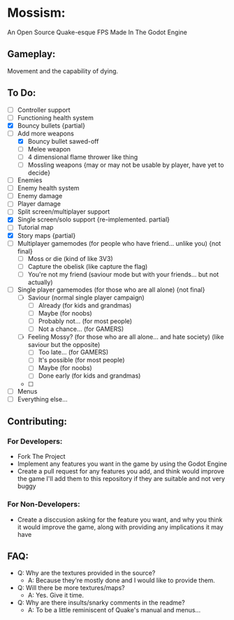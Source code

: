 # Mossism:
An Open Source Quake-esque FPS Made In The Godot Engine
## Gameplay:
Movement and the capability of dying.
## To Do:
- [ ] Controller support
- [ ] Functioning health system
- [x] Bouncy bullets {partial}
- [ ] Add more weapons
	- [x] Bouncy bullet sawed-off
	- [ ] Melee weapon
	- [ ] 4 dimensional flame thrower like thing
	- [ ] Mossling weapons {may or may not be usable by player, have yet to decide}
- [ ] Enemies
- [ ] Enemy health system
- [ ] Enemy damage
- [ ] Player damage
- [ ] Split screen/multiplayer support
- [x] Single screen/solo support {re-implemented. partial}
- [ ] Tutorial map
- [x] Story maps {partial}
- [ ] Multiplayer gamemodes (for people who have friend... unlike you) {not final}
	- [ ] Moss or die (kind of like 3V3)
	- [ ] Capture the obelisk (like capture the flag)
	- [ ] You're not my friend (saviour mode but with your friends... but not actually)
- [ ] Single player gamemodes (for those who are all alone) {not final}
	- [ ] Saviour (normal single player campaign)
		- [ ] Already (for kids and grandmas)
		- [ ] Maybe (for noobs)
		- [ ] Probably not... (for most people)
		- [ ] Not a chance... (for GAMERS)
	- [ ] Feeling Mossy? (for those who are all alone... and hate society) (like saviour but the opposite)
		- [ ] Too late... (for GAMERS)
		- [ ] It's possible (for most people)
		- [ ] Maybe (for noobs)
		- [ ] Done early (for kids and grandmas)
	- [ ] 
- [ ] Menus
- [ ] Everything else...
## Contributing:
### For Developers:
- Fork The Project
- Implement any features you want in the game by using the Godot Engine
- Create a pull request for any features you add, and think would improve the game I'll add them to this repository if they are suitable and not very buggy
### For Non-Developers:
- Create a disccusion asking for the feature you want, and why you think it would improve the game, along with providing any implications it may have
## FAQ:
- Q: Why are the textures provided in the source?
	- A: Because they're mostly done and I would like to provide them.
- Q: Will there be more textures/maps?
	- A: Yes. Give it time.
- Q: Why are there insults/snarky comments in the readme?
	- A: To be a little reminiscent of Quake's manual and menus...

